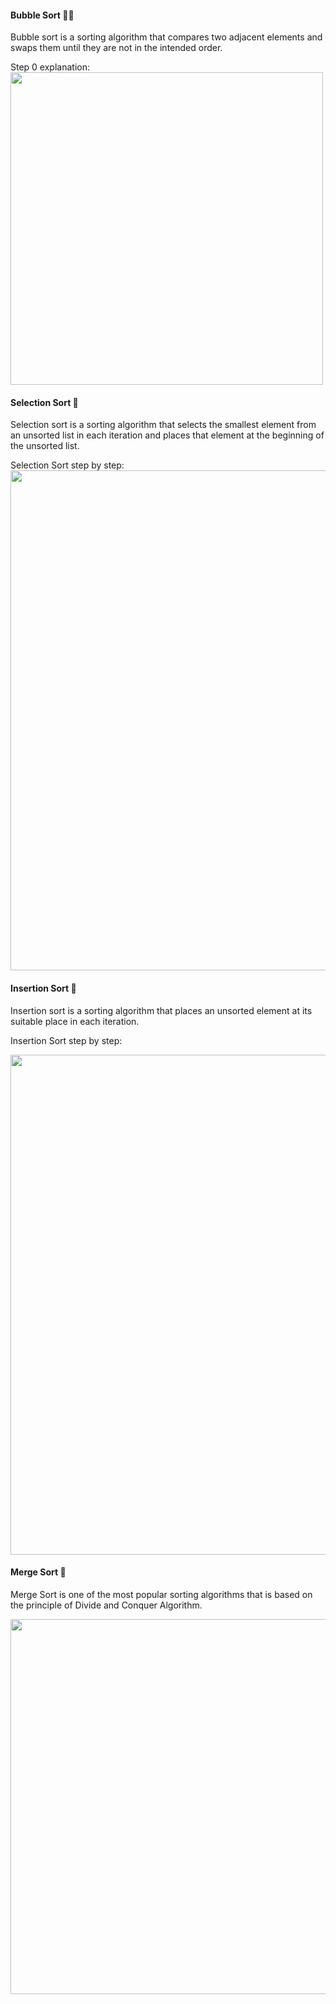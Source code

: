 
#### Bubble Sort 😶‍🌫️

Bubble sort is a sorting algorithm that compares two adjacent elements and swaps them until they are not in the intended order.

Step 0 explanation:
<img src="" width="500px">

#### Selection Sort 🧐

Selection sort is a sorting algorithm that selects the smallest element from an unsorted list in each iteration and places that element at the beginning of the unsorted list.

Selection Sort step by step:
<img src="" width="800px">


#### Insertion Sort 🤟

Insertion sort is a sorting algorithm that places an unsorted element at its suitable place in each iteration. 

Insertion Sort step by step:

<img src="" width="800px">


#### Merge Sort 🤖

Merge Sort is one of the most popular sorting algorithms that is based on the principle of Divide and Conquer Algorithm.


<img src="" width="600px">